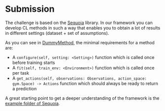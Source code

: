 # Submission

The challenge is based on the [Sequoia](https://github.com/lebrice/Sequoia) library. In our framework you can develop CL methods in such a way that enables you to obtain a lot of results in different settings (dataset + set of assumptions).

As you can see in [DummyMethod](https://github.com/fgolemo/cl-workshop-cvpr21-docker/blob/main/submission/dummy_method.py), the minimal requirements for a method are:

- A `configure(self, setting: <Setting>)` function which is called once before training starts 
- A `fit(self, train_env: <Environment>)` function which is called once per task
- A `get_actions(self, observations: Observations, action_space: gym.Space) -> Actions` function which should always be ready to return a prediction

A great starting point to get a deeper understanding of the framework is the [example folder of Sequoia](https://github.com/lebrice/Sequoia/tree/master/examples).
